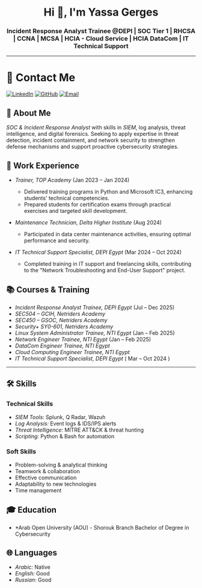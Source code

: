 

<h1 align="center">Hi 👋, I'm Yassa Gerges </h1>
<h3 align="center">Incident Response Analyst Trainee @DEPI | SOC Tier 1 | RHCSA | CCNA | MCSA | HCIA - Cloud Service | HCIA DataCom | IT Technical Support</h3>



---
# 📧 Contact Me
[![LinkedIn](https://img.shields.io/badge/LinkedIn-Profile-blue)](https://www.linkedin.com/in/yassa-gerges/)
[![GitHub](https://img.shields.io/badge/GitHub-Profile-black)](https://github.com/yassagerges/Yassa/edit/main/README.md)
[![Email](https://img.shields.io/badge/EmailProfile-blue)](mailto:yassagerges2030@gmail.com)

## 👤 About Me
*SOC & Incident Response Analyst* with skills in *SIEM*, log analysis, threat intelligence, and digital forensics. Seeking to apply 
expertise in threat detection, incident containment, and network security to strengthen defense mechanisms and support 
proactive cybersecurity strategies. 
## 💼 Work Experience
- *Trainer, TOP Academy* (Jan 2023 – Jan 2024)
  - Delivered training programs in Python and Microsoft IC3, enhancing students' technical competencies.
  - Prepared students for certification exams through practical exercises and targeted skill development.

- *Maintenance Technician, Delta Higher Institute* (Aug 2024)
  - Participated in data center maintenance activities, ensuring optimal performance and security.

- *IT Technical Support Specialist, DEPI Egypt* (Mar 2024 – Oct 2024)
  - Completed training in IT support and freelancing skills, contributing to the "Network Troubleshooting and End-User  Support" project.

## 📚 Courses & Training
- *Incident Response Analyst Trainee, DEPI Egypt* (Jul – Dec 2025)
- *SEC504 – GCIH, Netriders Academy*
- *SEC450 – GSOC, Netriders Academy*
- *Security+ SY0-601, Netriders Academy*
- *Linux System Administrator Trainee, NTI Egypt* (Jan – Feb 2025)
- *Network Engineer Trainee, NTI Egypt* (Jan – Feb 2025)
- *DataCom Engineer Trainee, NTI Egypt*
- *Cloud Computing Engineer Trainee, NTI Egypt*
- *IT Technical Support Specialist, DEPI Egypt* ( Mar – Oct 2024 ) 
---
## 🛠 Skills
### Technical Skills
- *SIEM Tools:* Splunk, Q Radar, Wazuh
- *Log Analysis:* Event logs & IDS/IPS alerts
- *Threat Intelligence:* MITRE ATT&CK & threat hunting
- *Scripting:* Python & Bash for automation

### Soft Skills
- Problem-solving & analytical thinking
- Teamwork & collaboration
- Effective communication
- Adaptability to new technologies
- Time management

## 🎓 Education
- *Arab Open University (AOU) - Shorouk Branch
   Bachelor of Degree in Cybersecurity


## 🌐 Languages
- *Arabic:* Native
- *English:* Good
- *Russian:* Good


